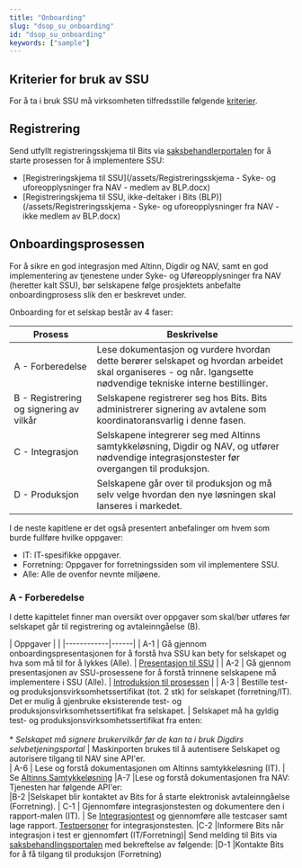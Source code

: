 ```yaml
---
title: "Onboarding"
slug: "dsop_su_onboarding"
id: "dsop_su_onboarding"
keywords: ["sample"]
---
```


## Kriterier for bruk av SSU
For å ta i bruk SSU må virksomheten tilfredsstille følgende [kriterier](https:/dokumentasjon.dsop.no/syke-og-uforeopplysninger/dsop_su_om#kriterier-for-bruk-av-ssu).

## Registrering
Send utfyllt registreringsskjema til Bits via [saksbehandlerportalen](https:/online3.superoffice.com/Cust28770/CS/scripts/customer.fcgi) for å starte prosessen for å implementere SSU:
* [Registreringskjema til SSU](/assets/Registreringsskjema - Syke- og uforeopplysninger fra NAV - medlem av BLP.docx)
* [Registreringskjema til SSU, ikke-deltaker i Bits (BLP)](/assets/Registreringsskjema - Syke- og uforeopplysninger fra NAV - ikke medlem av BLP.docx)

## Onboardingsprosessen
For å sikre en god integrasjon med Altinn, Digdir og NAV, samt en god implementering av tjenestene under Syke- og Uføreopplysninger fra NAV (heretter kalt SSU), bør selskapene følge prosjektets anbefalte onboardingprosess slik den er beskrevet under.

Onboarding for et selskap består av 4 faser:

|Prosess					|Beskrivelse					|
|-----|-----|
|A - Forberedelse					| Lese dokumentasjon og vurdere hvordan dette berører selskapet og hvordan arbeidet skal organiseres - og når. Igangsette nødvendige tekniske interne bestillinger.|
|B - Registrering og signering av vilkår				|Selskapene registrerer seg hos Bits. Bits administrerer signering av avtalene som koordinatoransvarlig i denne fasen.|
|C - Integrasjon					|Selskapene integrerer seg med Altinns samtykkeløsning, Digdir og NAV, og utfører nødvendige integrasjonstester før overgangen til produksjon.|
|D - Produksjon					|Selskapene går over til produksjon og må selv velge hvordan den nye løsningen skal lanseres i markedet.

I de neste kapitlene er det også presentert anbefalinger om hvem som burde fullføre hvilke oppgaver:
* IT: IT-spesifikke oppgaver.
* Forretning: Oppgaver for forretningssiden som vil implementere SSU.
* Alle: Alle de ovenfor nevnte miljøene.

### A - Forberedelse
I dette kapittelet finner man oversikt over oppgaver som skal/bør utføres før selskapet går til registrering og avtaleinngåelse (B).

| Oppgaver |  |  |------------|------|
| A-1 | Gå gjennom onboardingspresentasjonen for å forstå hva SSU kan bety for selskapet og hva som må til for å lykkes (Alle). | [Presentasjon til SSU](/assets/SSUPresentasjon.pdf) |
| A-2 | Gå gjennom presentasjonen av SSU-prosessene for å forstå trinnene selskapene må implementere i SSU (Alle). | [Introduksjon til prosessen](/assets/SSU_Introduksjon_til_prosessene.pdf) |
| A-3 | Bestille test- og produksjonsvirksomhetssertifikat (tot. 2 stk) for selskapet (forretning/IT). Det er mulig å gjenbruke eksisterende test- og produksjonsvirksomhetssertifikat fra selskapet. | Selskapet må ha gyldig test- og produksjonsvirksomhetssertifikat fra enten:<br  /><br  /> * *Selskapet må signere brukervilkår før de kan ta i bruk Digdirs selvbetjeningsportal* | Maskinporten brukes til å autentisere Selskapet og autorisere tilgang til NAV sine API'er.<br  />
| A-6 | Lese og forstå dokumentasjonen om Altinns samtykkeløsning (IT). | Se [Altinns Samtykkeløsning](https:/altinn.github.io/docs/utviklingsguider/samtykke/datakonsument/be-om-samtykke/#integrere-seg-mot-ny-samtykkel%C3%B8sning/) 
|A-7             |Lese og forstå dokumentasjonen fra NAV: <br  /> Tjenesten har følgende API'er: <br  />
|B-2              |Selskapet blir kontaktet av Bits for å starte elektronisk avtaleinngåelse (Forretning). 
| C-1 | Gjennomføre integrasjonstesten og dokumentere den i rapport-malen (IT). | Se [Integrasjontest](/dsop_su_integrasjontest) og gjennomføre alle testcaser samt lage rapport. [Testpersoner](https:/dokumentasjon.dsop.no/dsop_su_integrasjontest.html#testbrukere) for integrasjonstesten. 
|C-2				|Informere Bits når integrasjon i test er gjennomført (IT/Forretning)| Send melding til Bits via [saksbehandlingsportalen](https:/online3.superoffice.com/Cust28770/CS/scripts/customer.fcgi) med bekreftelse av følgende: 
|D-1             	|Kontakte Bits for å få tilgang til produksjon (Forretning) <br  /> 